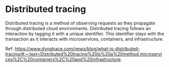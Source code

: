 # Distributed tracing

Distributed tracing is a method of observing requests as they propagate through distributed cloud environments. Distributed tracing follows an interaction by tagging it with a unique identifier. This identifier stays with the transaction as it interacts with microservices, containers, and infrastructure.

Ref: https://www.dynatrace.com/news/blog/what-is-distributed-tracing/#:~:text=Distributed%20tracing%20is%20a%20method,microservices%2C%20containers%2C%20and%20infrastructure.
